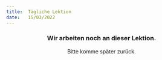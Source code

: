 ```yaml
---
title:  Tägliche Lektion
date:   15/03/2022
---
```


### <center>Wir arbeiten noch an dieser Lektion.</center>
<center>Bitte komme später zurück.</center>